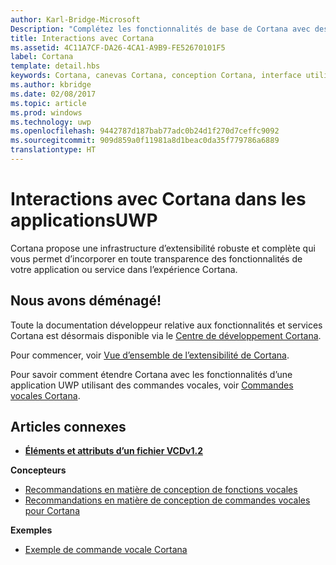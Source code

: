 ```yaml
---
author: Karl-Bridge-Microsoft
Description: "Complétez les fonctionnalités de base de Cortana avec des commandes vocales qui activent une application UWP et exécutent une action unique."
title: Interactions avec Cortana
ms.assetid: 4C11A7CF-DA26-4CA1-A9B9-FE52670101F5
label: Cortana
template: detail.hbs
keywords: Cortana, canevas Cortana, conception Cortana, interface utilisateur, commandes vocales, VCD
ms.author: kbridge
ms.date: 02/08/2017
ms.topic: article
ms.prod: windows
ms.technology: uwp
ms.openlocfilehash: 9442787d187bab77adc0b24d1f270d7ceffc9092
ms.sourcegitcommit: 909d859a0f11981a8d1beac0da35f779786a6889
translationtype: HT
---
```

# <a name="cortana-interactions-in-uwp-apps"></a>Interactions avec Cortana dans les applicationsUWP

Cortana propose une infrastructure d’extensibilité robuste et complète qui vous permet d’incorporer en toute transparence des fonctionnalités de votre application ou service dans l’expérience Cortana.

## <a name="weve-moved"></a>Nous avons déménagé!

Toute la documentation développeur relative aux fonctionnalités et services Cortana est désormais disponible via le [Centre de développement Cortana](https://developer.microsoft.com/en-us/cortana).

Pour commencer, voir [Vue d’ensemble de l’extensibilité de Cortana](https://msdn.microsoft.com/cortana/getstarted).

Pour savoir comment étendre Cortana avec les fonctionnalités d’une application UWP utilisant des commandes vocales, voir [Commandes vocales Cortana](https://developer.microsoft.com/en-us/cortana). 

## <a name="related-articles"></a>Articles connexes

* [**Éléments et attributs d’un fichier VCDv1.2**](https://msdn.microsoft.com/library/windows/apps/dn706593)

**Concepteurs**
* [Recommandations en matière de conception de fonctions vocales](https://msdn.microsoft.com/windows/uwp/input-and-devices/speech-interactions)
* [Recommandations en matière de conception de commandes vocales pour Cortana](https://msdn.microsoft.com/en-us/cortana/voicecommands/voicecommand-design-guidelines)

**Exemples**
* [Exemple de commande vocale Cortana](http://go.microsoft.com/fwlink/p/?LinkID=619899)
 

 




